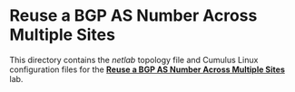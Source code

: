 # Reuse a BGP AS Number Across Multiple Sites

This directory contains the *netlab* topology file and Cumulus Linux configuration files for the **[Reuse a BGP AS Number Across Multiple Sites](../../docs/session/1-allowas_in.md)** lab.
